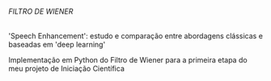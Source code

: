 ###### FILTRO DE WIENER ######

'Speech Enhancement': estudo e comparação entre abordagens clássicas e baseadas em 'deep learning'

Implementação em Python do Filtro de Wiener para a primeira etapa do meu projeto de Iniciação Científica
